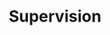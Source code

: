 ---
layout: profiles
permalink: /supervision/
title: Supervision
description: Students supervised - LIST BELOW IS YET TO BE UPDATED
nav: true
nav_order: 7

profiles:
  # if you want to include more than one profile, just replicate the following block
  # and create one content file for each profile inside _pages/
  - align: left
    image: ha.png
    content: about_jamie.md
    image_circular: false # crops the image to make it circular
    more_info: >
      <p>Jamie Clement</p>
      <p>University of Stirling</p>
  - align: right
    image: prof_talhaiqbal.png
    content: about_talha.md
    image_circular: false # crops the image to make it circular
    more_info: >
      <p>Talha Iqbal</p>
      <p>University of Galway</p>
      <p>Ireland</p>
  - align: left
    image: prof_ahsan.jpg
    content: about_ahsan.md
    image_circular: false # crops the image to make it circular
    more_info: >
      <p>Ahsan Ullah</p>
  - align: right
    image: ha.jpg
    content: about_nasir.md
    image_circular: false # crops the image to make it circular
    more_info: >
      <p>Nasir Khan</p>
  - align: left
    image: prof_muneeb.jpg
    content: about_muneeb.md
    image_circular: false # crops the image to make it circular
    more_info: >
      <p>Muhammad Muneeb Saad</p>
      <p>Munster Technological University</p>
      <p>Ireland</p>
  - align: right
    image: ha.png
    content: about_mehreen.md
    image_circular: false # crops the image to make it circular
    more_info: >
      <p>Mehreen Mubashir</p>
  - align: left
    image: prof_faizan.jpg
    content: about_faizan.md
    image_circular: false # crops the image to make it circular
    more_info: >
      <p>Faizan Munawar</p>
      <p>Atlantic Technological University</p>
      <p>Ireland</p>
  - align: right
    image: prof_owaisali.jpg
    content: about_owaisali.md
    image_circular: false # crops the image to make it circular
    more_info: >
      <p>Owais Ali</p>
      <p>Queensland University of Technology, Australia</p>
      <p>Australia</p>
  - align: left
    image: prof_waqar.jpg
    content: about_waqar.md
    image_circular: false # crops the image to make it circular
    more_info: >
      <p>Waqar Ahmad</p>
      <p>Dublin City University</p>
      <p>Ireland</p>
  - align: right
    image: ha.png
    content: about_aiman.md
    image_circular: false # crops the image to make it circular
    more_info: >
      <p>Aiman Tahir</p>
  - align: left
    image: ha.png
    content: about_rafiq.md
    image_circular: false # crops the image to make it circular
    more_info: >
      <p>Muhammad Rafiq</p>
#   - align: right
#     image: ha.png
#     content: about_shafqat.md
#     image_circular: false # crops the image to make it circular
#     more_info: >
#       <p>Shafqat Ali</p>
#   - align: left
#     image: ha.png
#     content: about_zia.md
#     image_circular: false # crops the image to make it circular
#     more_info: >
#       <p>Zia Ullah</p>
# - align: right
#     image: ha.png
#     content: about_afsheen.md
#     image_circular: false # crops the image to make it circular
#     more_info: >
#       <p>Afsheen Rehman</p>
# - align: left
#     image: ha.png
#     content: about_shakaib.md
#     image_circular: false # crops the image to make it circular
#     more_info: >
#       <p>Shakaib Iqbal</p>
---